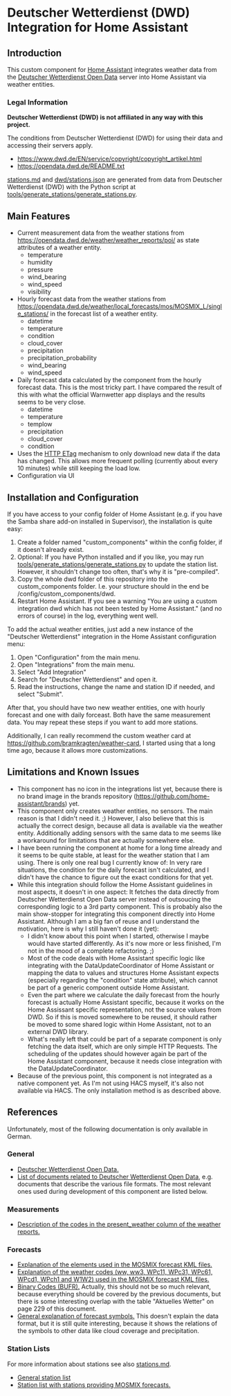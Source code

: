 # Deutscher Wetterdienst (DWD) Integration for Home Assistant

## Introduction
This custom component for [Home Assistant](https://www.home-assistant.io/) integrates weather data from the [Deutscher Wetterdienst Open Data](https://www.dwd.de/DE/leistungen/opendata/opendata.html) server into Home Assistant via weather entities.

### Legal Information

**Deutscher Wetterdienst (DWD) is not affiliated in any way with this project.**

The conditions from Deutscher Wetterdienst (DWD) for using their data and accessing their servers apply.
- https://www.dwd.de/EN/service/copyright/copyright_artikel.html
- https://opendata.dwd.de/README.txt

[stations.md](stations.md) and [dwd/stations.json](dwd/stations.json) are generated from data from Deutscher Wetterdienst (DWD) with the Python script at [tools/generate_stations/generate_stations.py](tools/generate_stations/generate_stations.py).

## Main Features
- Current measurement data from the weather stations from https://opendata.dwd.de/weather/weather_reports/poi/ as state attributes of a weather entity.
  - temperature
  - humidity
  - pressure
  - wind_bearing
  - wind_speed
  - visibility
- Hourly forecast data from the weather stations from https://opendata.dwd.de/weather/local_forecasts/mos/MOSMIX_L/single_stations/ in the forecast list of a weather entity.
  - datetime
  - temperature
  - condition
  - cloud_cover
  - precipitation
  - precipitation_probability
  - wind_bearing
  - wind_speed
- Daily forecast data calculated by the component from the hourly forecast data. This is the most tricky part. I have compared the result of this with what the official Warnwetter app displays and the results seems to be very close.
  - datetime
  - temperature
  - templow
  - precipitation
  - cloud_cover
  - condition
- Uses the [HTTP ETag](https://en.wikipedia.org/wiki/HTTP_ETag) mechanism to only download new data if the data has changed. This allows more frequent polling (currently about every 10 minutes) while still keeping the load low.
- Configuration via UI

## Installation and Configuration

If you have access to your config folder of Home Assistant (e.g. if you have the Samba share add-on installed in Supervisor), the installation is quite easy:

1. Create a folder named "custom_components" within the config folder, if it doesn't already exist.
2. Optional: If you have Python installed and if you like, you may run [tools/generate_stations/generate_stations.py](tools/generate_stations/generate_stations.py) to update the station list. However, it shouldn't change too often, that's why it is "pre-compiled".
3. Copy the whole dwd folder of this repository into the custom_components folder. I.e. your structure should in the end be /config/custom_components/dwd.
4. Restart Home Assistant. If you see a warning "You are using a custom integration dwd which has not been tested by Home Assistant." (and no errors of course) in the log, everything went well.

To add the actual weather entities, just add a new instance of the "Deutscher Wetterdienst" integration in the Home Assistant configuration menu:

1. Open "Configuration" from the main menu.
2. Open "Integrations" from the main menu.
3. Select "Add Integration"
4. Search for "Deutscher Wetterdienst" and open it.
5. Read the instructions, change the name and station ID if needed, and select "Submit".

After that, you should have two new weather entities, one with hourly forecast and one with daily forceast. Both have the same measurement data. You may repeat these steps if you want to add more stations.

Additionally, I can really recommend the custom weather card at https://github.com/bramkragten/weather-card, I started using that a long time ago, because it allows more customizations.

## Limitations and Known Issues
- This component has no icon in the integrations list yet, because there is no brand image in the brands repository (https://github.com/home-assistant/brands) yet.
- This component only creates weather entities, no sensors. The main reason is that I didn't need it. ;) However, I also believe that this is actually the correct design, because all data is available via the weather entity. Additionally adding sensors with the same data to me seems like a workaround for limitations that are actually somewhere else.
- I have been running the component at home for a long time already and it seems to be quite stable, at least for the weather station that I am using. There is only one real bug I currently know of: In very rare situations, the condition for the daily forecast isn't calculated, and I didn't have the chance to figure out the exact conditions for that yet.
- While this integration should follow the Home Assistant guidelines in most aspects, it doesn't in one aspect: It fetches the data directly from Deutscher Wetterdienst Open Data server instead of outsoucing the corresponding logic to a 3rd party component. This is probably also the main show-stopper for integrating this component directly into Home Assistant. Although I am a big fan of reuse and I understand the motivation, here is why I still haven't done it (yet):
  - I didn't know about this point when I started, otherwise I maybe would have started differently. As it's now more or less finished, I'm not in the mood of a complete refactoring. ;)
  - Most of the code deals with Home Assistant specific logic like integrating with the DataUpdateCoordinator of Home Assistant or mapping the data to values and structures Home Assistant expects (especially regarding the "condition" state attribute), which cannot be part of a generic component outside Home Assistant.
  - Even the part where we calculate the daily forecast from the hourly forecast is actually Home Assistant specific, because it works on the Home Assissant specific representation, not the source values from DWD. So if this is moved somewhere to be reused, it should rather be moved to some shared logic within Home Assistant, not to an external DWD library. 
  - What's really left that could be part of a separate component is only fetching the data itself, which are only simple HTTP Requests. The scheduling of the updates should however again be part of the Home Assistant component, because it needs close integration with the DataUpdateCoordinator.
- Because of the previous point, this component is not integrated as a native component yet. As I'm not using HACS myself, it's also not available via HACS. The only installation method is as described above.

## References
Unfortunately, most of the following documentation is only available in German.
### General
- [Deutscher Wetterdienst Open Data.](https://www.dwd.de/DE/leistungen/opendata/opendata.html)
- [List of documents related to Deutscher Wetterdienst Open Data](https://www.dwd.de/DE/leistungen/opendata/hilfe.html?nn=16102&lsbId=625220), e.g. documents that describe the various file formats. The most relevant ones used during development of this component are listed below.
### Measurements
- [Description of the codes in the present_weather column of the weather reports.](https://www.dwd.de/DE/leistungen/opendata/help/schluessel_datenformate/csv/poi_present_weather_zuordnung_pdf.pdf)
### Forecasts
- [Explanation of the elements used in the MOSMIX forecast KML files.](https://opendata.dwd.de/weather/lib/MetElementDefinition.xml)
- [Explanation of the weather codes (ww, ww3, WPc11, WPc31, WPc61, WPcd1, WPch1 and W1W2) used in the MOSMIX forecast KML files.](https://www.dwd.de/DE/leistungen/opendata/help/schluessel_datenformate/kml/mosmix_element_weather_xls.xlsx)
- [Binary Codes (BUFR).](https://www.dwd.de/DE/leistungen/pbfb_verlag_vub/pdf_einzelbaende/vub_2_binaer_barrierefrei.pdf) Actually, this should not be so much relevant, because everything should be covered by the previous documents, but there is some interesting overlap with the table "Aktuelles Wetter" on page 229 of this document.
- [General explanation of forecast symbols.](https://www.dwd.de/DE/fachnutzer/landwirtschaft/dokumentationen/agrowetter/VHS_Elemente_Wettersymbole.pdf) This doesn't explain the data format, but it is still quite interesting, because it shows the relations of the symbols to other data like cloud coverage and precipitation.
### Station Lists
For more information about stations see also [stations.md](stations.md).
- [General station list](https://rcc.dwd.de/DE/leistungen/klimadatendeutschland/stationsliste.html)
- [Station list with stations providing MOSMIX forecasts.](https://www.dwd.de/DE/leistungen/met_verfahren_mosmix/mosmix_stationskatalog.cfg)
